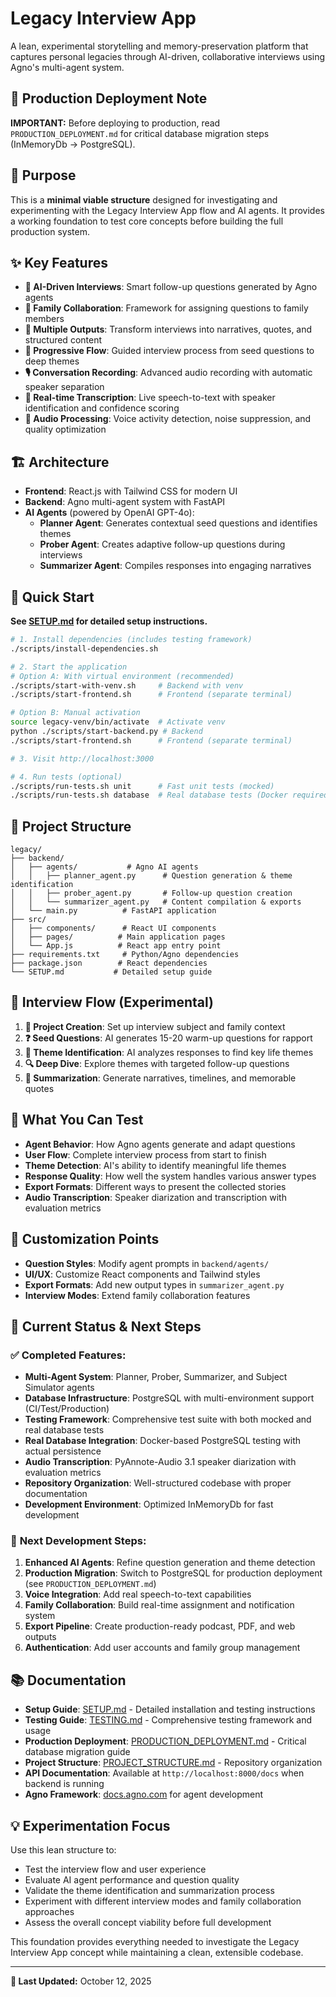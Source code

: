 # Legacy Interview App

A lean, experimental storytelling and memory-preservation platform that captures personal legacies through AI-driven, collaborative interviews using Agno's multi-agent system.

## 🚨 Production Deployment Note
**IMPORTANT:** Before deploying to production, read `PRODUCTION_DEPLOYMENT.md` for critical database migration steps (InMemoryDb → PostgreSQL).

## 🎯 Purpose

This is a **minimal viable structure** designed for investigating and experimenting with the Legacy Interview App flow and AI agents. It provides a working foundation to test core concepts before building the full production system.

## ✨ Key Features

- **🤖 AI-Driven Interviews**: Smart follow-up questions generated by Agno agents
- **👥 Family Collaboration**: Framework for assigning questions to family members
- **📄 Multiple Outputs**: Transform interviews into narratives, quotes, and structured content
- **🔄 Progressive Flow**: Guided interview process from seed questions to deep themes
- **🎙️ Conversation Recording**: Advanced audio recording with automatic speaker separation
- **📝 Real-time Transcription**: Live speech-to-text with speaker identification and confidence scoring
- **🎵 Audio Processing**: Voice activity detection, noise suppression, and quality optimization

## 🏗️ Architecture

- **Frontend**: React.js with Tailwind CSS for modern UI
- **Backend**: Agno multi-agent system with FastAPI
- **AI Agents** (powered by OpenAI GPT-4o): 
  - **Planner Agent**: Generates contextual seed questions and identifies themes
  - **Prober Agent**: Creates adaptive follow-up questions during interviews
  - **Summarizer Agent**: Compiles responses into engaging narratives

## 🚀 Quick Start

**See [SETUP.md](SETUP.md) for detailed setup instructions.**

```bash
# 1. Install dependencies (includes testing framework)
./scripts/install-dependencies.sh

# 2. Start the application
# Option A: With virtual environment (recommended)
./scripts/start-with-venv.sh     # Backend with venv
./scripts/start-frontend.sh      # Frontend (separate terminal)

# Option B: Manual activation
source legacy-venv/bin/activate  # Activate venv
python ./scripts/start-backend.py # Backend
./scripts/start-frontend.sh      # Frontend (separate terminal)

# 3. Visit http://localhost:3000

# 4. Run tests (optional)
./scripts/run-tests.sh unit      # Fast unit tests (mocked)
./scripts/run-tests.sh database  # Real database tests (Docker required)
```

## 📁 Project Structure

```
legacy/
├── backend/
│   ├── agents/           # Agno AI agents
│   │   ├── planner_agent.py      # Question generation & theme identification
│   │   ├── prober_agent.py       # Follow-up question creation  
│   │   └── summarizer_agent.py   # Content compilation & exports
│   └── main.py          # FastAPI application
├── src/
│   ├── components/      # React UI components
│   ├── pages/          # Main application pages
│   └── App.js          # React app entry point
├── requirements.txt     # Python/Agno dependencies
├── package.json        # React dependencies
└── SETUP.md           # Detailed setup guide
```

## 🔄 Interview Flow (Experimental)

1. **📝 Project Creation**: Set up interview subject and family context
2. **❓ Seed Questions**: AI generates 15-20 warm-up questions for rapport
3. **🎯 Theme Identification**: AI analyzes responses to find key life themes  
4. **🔍 Deep Dive**: Explore themes with targeted follow-up questions
5. **📖 Summarization**: Generate narratives, timelines, and memorable quotes

## 🧪 What You Can Test

- **Agent Behavior**: How Agno agents generate and adapt questions
- **User Flow**: Complete interview process from start to finish
- **Theme Detection**: AI's ability to identify meaningful life themes
- **Response Quality**: How well the system handles various answer types
- **Export Formats**: Different ways to present the collected stories
- **Audio Transcription**: Speaker diarization and transcription with evaluation metrics

## 🔧 Customization Points

- **Question Styles**: Modify agent prompts in `backend/agents/`
- **UI/UX**: Customize React components and Tailwind styles
- **Export Formats**: Add new output types in `summarizer_agent.py`
- **Interview Modes**: Extend family collaboration features

## 🎯 Current Status & Next Steps

### ✅ **Completed Features:**
- **Multi-Agent System**: Planner, Prober, Summarizer, and Subject Simulator agents
- **Database Infrastructure**: PostgreSQL with multi-environment support (CI/Test/Production)
- **Testing Framework**: Comprehensive test suite with both mocked and real database tests
- **Real Database Integration**: Docker-based PostgreSQL testing with actual persistence
- **Audio Transcription**: PyAnnote-Audio 3.1 speaker diarization with evaluation metrics
- **Repository Organization**: Well-structured codebase with proper documentation
- **Development Environment**: Optimized InMemoryDb for fast development

### 🔄 **Next Development Steps:**
1. **Enhanced AI Agents**: Refine question generation and theme detection
2. **Production Migration**: Switch to PostgreSQL for production deployment (see `PRODUCTION_DEPLOYMENT.md`)
3. **Voice Integration**: Add real speech-to-text capabilities  
4. **Family Collaboration**: Build real-time assignment and notification system
5. **Export Pipeline**: Create production-ready podcast, PDF, and web outputs
6. **Authentication**: Add user accounts and family group management

## 📚 Documentation

- **Setup Guide**: [SETUP.md](SETUP.md) - Detailed installation and testing instructions
- **Testing Guide**: [TESTING.md](TESTING.md) - Comprehensive testing framework and usage
- **Production Deployment**: [PRODUCTION_DEPLOYMENT.md](PRODUCTION_DEPLOYMENT.md) - Critical database migration guide
- **Project Structure**: [PROJECT_STRUCTURE.md](PROJECT_STRUCTURE.md) - Repository organization
- **API Documentation**: Available at `http://localhost:8000/docs` when backend is running
- **Agno Framework**: [docs.agno.com](https://docs.agno.com) for agent development

## 💡 Experimentation Focus

Use this lean structure to:
- Test the interview flow and user experience
- Evaluate AI agent performance and question quality
- Validate the theme identification and summarization process
- Experiment with different interview modes and family collaboration approaches
- Assess the overall concept viability before full development

This foundation provides everything needed to investigate the Legacy Interview App concept while maintaining a clean, extensible codebase.

---
**📅 Last Updated:** October 12, 2025
